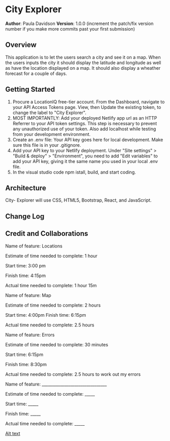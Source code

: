 # City Explorer

**Author**: Paula Davidson
**Version**: 1.0.0 (increment the patch/fix version number if you make more commits past your first submission)

## Overview

This application is to let the users search a city and see it on a map. When the users inputs the city it should display the latitude and longitude as well as have the location displayed on a map. It should also display a wheather forecast for a couple of days.

## Getting Started

1. Procure a LocationIQ free-tier account. From the Dashboard, navigate to your API Access Tokens page. View, then Update the existing token, to change the label to "City Explorer".
2. MOST IMPORTANTLY: Add your deployed Netlify app url as an HTTP Referrer to your API token settings. This step is necessary to prevent any unauthorized use of your token. Also add localhost while testing from your development environment.
3. Create an .env file: Your API key goes here for local development. Make sure this file is in your .gitignore.
4. Add your API key to your Netlify deployment. Under "Site settings" > "Build & deploy" > "Environment", you need to add "Edit variables" to add your API key, giving it the same name you used in your local .env file.
5. In the visual studio code npm istall, build, and start coding. 

## Architecture

City- Explorer will use CSS, HTML5, Bootstrap, React, and JavaScript.

## Change Log
<!-- Use this area to document the iterative changes made to your application as each feature is successfully implemented. Use time stamps. Here's an example:

01-01-2001 4:59pm - Application now has a fully-functional express server, with a GET route for the location resource. -->

## Credit and Collaborations
<!-- Give credit (and a link) to other people or resources that helped you build this application. -->

Name of feature: Locations

Estimate of time needed to complete: 1 hour

Start time: 3:00 pm

Finish time: 4:15pm

Actual time needed to complete: 1 hour 15m

Name of feature: Map

Estimate of time needed to complete: 2 hours

Start time: 4:00pm
Finish time: 6:15pm

Actual time needed to complete: 2.5 hours

Name of feature: Errors

Estimate of time needed to complete: 30 minutes

Start time: 6:15pm

Finish time: 8:30pm

Actual time needed to complete: 2.5 hours to work out my errors

Name of feature: ________________________________

Estimate of time needed to complete: _____

Start time: _____

Finish time: _____

Actual time needed to complete: _____

[Alt text](https://file%2B.vscode-resource.vscode-cdn.net/Users/pauladavidson/Downloads/webapi.jpg?version%3D1674626661293)
